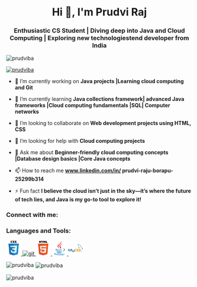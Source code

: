 <h1 align="center">Hi 👋, I'm Prudvi Raj</h1>
<h3 align="center">Enthusiastic CS Student | Diving deep into Java and Cloud Computing | Exploring new technologiestend developer from India</h3>

<p align="left"> <img src="https://komarev.com/ghpvc/?username=prudviba&label=Profile%20views&color=0e75b6&style=flat" alt="prudviba" /> </p>

<p align="left"> <a href="https://github.com/ryo-ma/github-profile-trophy"><img src="https://github-profile-trophy.vercel.app/?username=prudviba" alt="prudviba" /></a> </p>

- 🔭 I’m currently working on **Java projects |Learning cloud computing and Git**

- 🌱 I’m currently learning **Java collections framework| advanced Java frameworks |Cloud computing fundamentals |SQL| Computer networks**

- 👯 I’m looking to collaborate on **Web development projects using HTML, CSS**

- 🤝 I’m looking for help with **Cloud computing projects**

- 💬 Ask me about **Beginner-friendly cloud computing concepts |Database design basics |Core Java concepts**

- 📫 How to reach me **www.linkedin.com/in/ prudvi-raju-borapu-25299b314**

- ⚡ Fun fact **I believe the cloud isn’t just in the sky—it’s where the future of tech lies, and Java is my go-to tool to explore it!**

<h3 align="left">Connect with me:</h3>
<p align="left">
</p>

<h3 align="left">Languages and Tools:</h3>
<p align="left"> <a href="https://www.w3schools.com/css/" target="_blank" rel="noreferrer"> <img src="https://raw.githubusercontent.com/devicons/devicon/master/icons/css3/css3-original-wordmark.svg" alt="css3" width="40" height="40"/> </a> <a href="https://git-scm.com/" target="_blank" rel="noreferrer"> <img src="https://www.vectorlogo.zone/logos/git-scm/git-scm-icon.svg" alt="git" width="40" height="40"/> </a> <a href="https://www.w3.org/html/" target="_blank" rel="noreferrer"> <img src="https://raw.githubusercontent.com/devicons/devicon/master/icons/html5/html5-original-wordmark.svg" alt="html5" width="40" height="40"/> </a> <a href="https://www.java.com" target="_blank" rel="noreferrer"> <img src="https://raw.githubusercontent.com/devicons/devicon/master/icons/java/java-original.svg" alt="java" width="40" height="40"/> </a> <a href="https://www.mysql.com/" target="_blank" rel="noreferrer"> <img src="https://raw.githubusercontent.com/devicons/devicon/master/icons/mysql/mysql-original-wordmark.svg" alt="mysql" width="40" height="40"/> </a> </p>

<p><img align="left" src="https://github-readme-stats.vercel.app/api/top-langs?username=prudviba&show_icons=true&locale=en&layout=compact" alt="prudviba" /></p>

<p>&nbsp;<img align="center" src="https://github-readme-stats.vercel.app/api?username=prudviba&show_icons=true&locale=en" alt="prudviba" /></p>

<p><img align="center" src="https://github-readme-streak-stats.herokuapp.com/?user=prudviba&" alt="prudviba" /></p>
